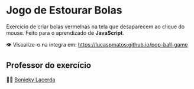 # Jogo de Estourar Bolas
Exercício de criar bolas vermelhas na tela que desaparecem ao clique do mouse. Feito para o aprendizado de **JavaScript**.

:eye: Visualize-o na íntegra em: https://lucaspmatos.github.io/pop-ball-game

## Professor do exercício
:man_teacher: [Bonieky Lacerda](https://github.com/bonieky)

